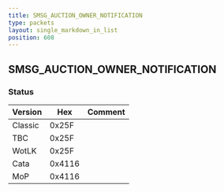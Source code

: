 ```yaml
---
title: SMSG_AUCTION_OWNER_NOTIFICATION
type: packets
layout: single_markdown_in_list
position: 608
---
```


## SMSG_AUCTION_OWNER_NOTIFICATION

### Status

Version    | Hex        | Comment
---------- | ---------- | ---------- 
Classic    | 0x25F      | 
TBC        | 0x25F      | 
WotLK      | 0x25F      | 
Cata       | 0x4116     | 
MoP        | 0x4116     | 